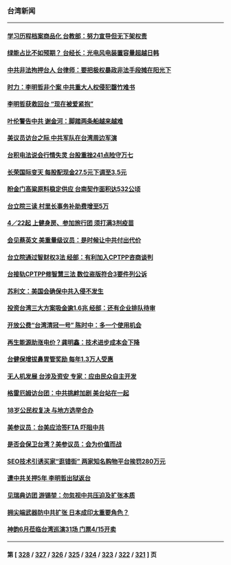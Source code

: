 ### 台湾新闻
---
#### [学习历程档案商品化 台教部：努力宣导但无下架权责](../../pages/ncid1349361/n13712509.md) 
#### [绿能占比不如预期？ 台经长：光电风电装置容量超越日韩](../../pages/ncid1349361/n13712454.md) 
#### [中共非法拘押台人 台律师：要把极权暴政非法手段摊在阳光下](../../pages/ncid1349361/n13712455.md) 
#### [时力：李明哲非个案 中共重大人权侵犯罄竹难书](../../pages/ncid1349361/n13712453.md) 
#### [李明哲获救回台 “现在被爱紧抱”](../../pages/ncid1349361/n13712457.md) 
#### [叶伦警告中共 谢金河：脚踏两条船越来越难](../../pages/ncid1349361/n13712428.md) 
#### [美议员访台之际 中共军队在台湾周边军演](../../pages/ncid1349361/n13712380.md) 
#### [台积电法说会行情失灵 台股重挫241点险守万七](../../pages/ncid1349361/n13712456.md) 
#### [长荣国际变天 每股配现金27.5元下调至3.5元](../../pages/ncid1349361/n13712459.md) 
#### [盼金门高粱原料稳定供应 台南契作面积达532公顷](../../pages/ncid1349361/n13712461.md) 
#### [台立院三读 村里长事务补助费增至5万](../../pages/ncid1349361/n13712435.md) 
#### [4／22起 上健身房、参加旅行团 须打满3剂疫苗](../../pages/ncid1349361/n13712437.md) 
#### [会见蔡英文 美重量级议员：是时候让中共付出代价](../../pages/ncid1349361/n13712432.md) 
#### [台立院通过智财权3法 经部：有利加入CPTPP咨商谈判](../../pages/ncid1349361/n13712441.md) 
#### [台接轨CPTPP修智慧三法 数位盗版符合3要件列公诉](../../pages/ncid1349361/n13712439.md) 
#### [苏利文：美国会确保中共入侵不发生](../../pages/ncid1349361/n13712430.md) 
#### [投资台湾三大方案吸金逾1.6兆 经部：还有企业排队待审](../../pages/ncid1349361/n13712442.md) 
#### [开放公费“台湾清冠一号” 陈时中：多一个使用机会](../../pages/ncid1349361/n13712406.md) 
#### [再生能源助涨电价？龚明鑫：技术进步成本会下降](../../pages/ncid1349361/n13712374.md) 
#### [台健保增拔鼻胃管奖励  每年1.3万人受惠](../../pages/ncid1349361/n13712407.md) 
#### [无人机发展 台涉及资安 专家：应由民众自主开发](../../pages/ncid1349361/n13712408.md) 
#### [格雷厄姆访台团：中共挑衅加剧 美台站在一起](../../pages/ncid1349361/n13712337.md) 
#### [18岁公民权复决  与地方选举合办](../../pages/ncid1349361/n13712359.md) 
#### [美参议员：台美应洽签FTA 吓阻中共](../../pages/ncid1349361/n13712320.md) 
#### [是否会保卫台湾？美参议员：会为价值而战](../../pages/ncid1349361/n13712314.md) 
#### [SEO技术引诱买家“逛错街” 两家知名购物平台挨罚280万元](../../pages/ncid1349361/n13712233.md) 
#### [遭中共关押5年 李明哲出狱返台](../../pages/ncid1349361/n13712066.md) 
#### [见瑞典访团 游锡堃：勿忽视中共压迫及扩张本质](../../pages/ncid1349361/n13711575.md) 
#### [拥尖端武器防中共扩张 日本成印太重要角色？](../../pages/ncid1349361/n13711753.md) 
#### [神韵6月莅临台湾巡演31场 门票4/15开卖](../../pages/ncid1349361/n13711733.md) 

---
#### 第 [ [328](./328.md) / [327](./327.md) / [326](./326.md) / [325](./325.md) / [324](./324.md) / [323](./323.md) / [322](./322.md) / [321](./321.md) ] 页
